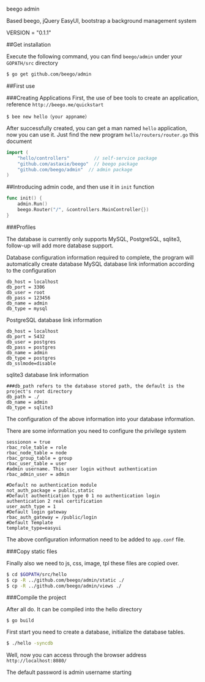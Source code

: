 beego admin

Based beego, jQuery EasyUI, bootstrap a background management system

VERSION = "0.1.1"

##Get installation

Execute the following command, you can find `beego/admin` under your `GOPATH/src` directory

```bash
$ go get github.com/beego/admin
```

##First use

###Creating Applications
First, the use of bee tools to create an application, reference `http://beego.me/quickstart`
```
$ bee new hello（your appname）
```
After successfully created, you can get a man named `hello` application, now you can use it. Just find the new program `hello/routers/router.go` this document
```go
import (
	"hello/controllers" 		// self-service package
	"github.com/astaxie/beego"  // beego package
	"github.com/beego/admin"  // admin package
)

```
##Introducing admin code, and then use it in `init` function
```go
func init() {
	admin.Run()
	beego.Router("/", &controllers.MainController{})
}
```
###Profiles

The database is currently only supports MySQL, PostgreSQL, sqlite3, follow-up will add more database support.

Database configuration information required to complete, the program will automatically create database MySQL database link information according to the configuration
```
db_host = localhost
db_port = 3306
db_user = root
db_pass = 123456
db_name = admin
db_type = mysql
```
PostgreSQL database link information
```
db_host = localhost
db_port = 5432
db_user = postgres
db_pass = postgres
db_name = admin
db_type = postgres
db_sslmode=disable
```
sqlite3 database link information

```
###db_path refers to the database stored path, the default is the project's root directory
db_path = ./
db_name = admin
db_type = sqlite3
```
The configuration of the above information into your database information.

There are some information you need to configure the privilege system
```
sessionon = true
rbac_role_table = role
rbac_node_table = node
rbac_group_table = group
rbac_user_table = user
#admin username. This user login without authentication
rbac_admin_user = admin

#Default no authentication module
not_auth_package = public,static
#Default authentication type 0 1 no authentication login authentication 2 real certification
user_auth_type = 1
#Default login gateway
rbac_auth_gateway = /public/login
#Default Template
template_type=easyui
```
The above configuration information need to be added to `app.conf` file.

###Copy static files

Finally also we need to js, ​​css, image, tpl these files are copied over.
```bash
$ cd $GOPATH/src/hello
$ cp -R ../github.com/beego/admin/static ./
$ cp -R ../github.com/beego/admin/views ./

```
###Compile the project

After all do. It can be compiled into the hello directory
```
$ go build
```
First start you need to create a database, initialize the database tables.

```bash
$ ./hello -syncdb
```
Well, now you can access through the browser address `http://localhost:8080/`

The default password is admin username starting
